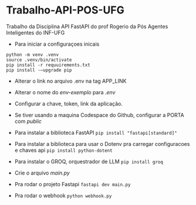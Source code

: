 # Trabalho-API-POS-UFG
Trabalho da Disciplina API FastAPI do prof Rogerio da Pós Agentes Inteligentes do INF-UFG


- Para iniciar a configuraçoes inicais
```
python -m venv .venv
source .venv/bin/activate
pip install -r requuirements.txt
pip install -—upgrade pip
```

- Alterar o link no arquivo .env na tag APP_LINK

- Alterar o nome do *env-exemplo* para *.env* 

- Configurar a chave, token, link da aplicação.

- Se tiver usando a maquina Codespace do Github, configurar a PORTA com *public*

- Para instalar a biblioteca FastAPI
``` pip install "fastapi[standard]" ```

- Para instalar a biblioteca para usar o Dotenv pra carregar configuracoes e chaves api 
``` pip install python-dotent ```

- Para instalar o GROQ, orquestrador de LLM
``` pip install groq ```

- Crie o arquivo *main.py*

- Pra rodar o projeto Fastapi
``` fastapi dev main.py ```

- Pra rodar o webhook
``` python webhook.py ```
